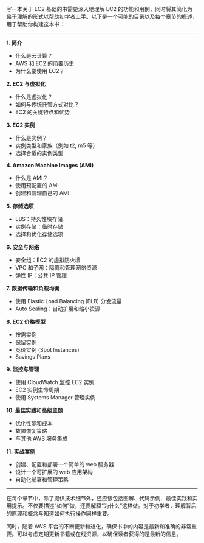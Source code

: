 

写一本关于 EC2 基础的书需要深入地理解 EC2 的功能和用例，同时将其简化为易于理解的形式以帮助初学者上手。以下是一个可能的目录以及每个章节的概述，用于帮助你构建这本书：

---

**1. 简介**
   - 什么是云计算？
   - AWS 和 EC2 的简要历史
   - 为什么要使用 EC2？

**2. EC2 与虚拟化**
   - 什么是虚拟化？
   - 如何与传统托管方式对比？
   - EC2 的关键特点和优势

**3. EC2 实例**
   - 什么是实例？
   - 实例类型和家族（例如 t2, m5 等）
   - 选择合适的实例类型

**4. Amazon Machine Images (AMI)**
   - 什么是 AMI？
   - 使用预配置的 AMI
   - 创建和管理自己的 AMI

**5. 存储选项**
   - EBS：持久性块存储
   - 实例存储：临时存储
   - 选择和优化存储选项

**6. 安全与网络**
   - 安全组：EC2 的虚拟防火墙
   - VPC 和子网：隔离和管理网络资源
   - 弹性 IP：公共 IP 管理

**7. 数据传输和负载均衡**
   - 使用 Elastic Load Balancing (ELB) 分发流量
   - Auto Scaling：自动扩展和缩小资源

**8. EC2 价格模型**
   - 按需实例
   - 保留实例
   - 竞价实例 (Spot Instances)
   - Savings Plans

**9. 监控与管理**
   - 使用 CloudWatch 监控 EC2 实例
   - EC2 实例生命周期
   - 使用 Systems Manager 管理实例

**10. 最佳实践和高级主题**
   - 优化性能和成本
   - 故障恢复策略
   - 与其他 AWS 服务集成

**11. 实战案例**
   - 创建、配置和部署一个简单的 web 服务器
   - 设计一个可扩展的 web 应用架构
   - 自动化部署和管理策略

---

在每个章节中，除了提供技术细节外，还应该包括图解、代码示例、最佳实践和实用提示。不仅要描述“如何”做，还要解释“为什么”这样做。对于初学者，理解背后的原理和概念与知道如何执行操作同样重要。

同时，随着 AWS 平台的不断更新和进化，确保书中的内容是最新和准确的非常重要。可以考虑定期更新书籍或在线资源，以确保读者获得的是最新的信息。